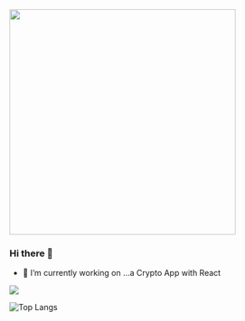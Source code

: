 <img src="https://github.com/verona-hub/verona-hub/blob/main/dosomething.jpg?raw=true" width="400px" />

### Hi there 👋

- 🔭 I’m currently working on ...a Crypto App with React

![](https://visitor-badge.laobi.icu/badge?page_id=verona-hub.verona-hub)

![Top Langs](https://github-readme-stats.vercel.app/api/top-langs/?username=verona-hub)
